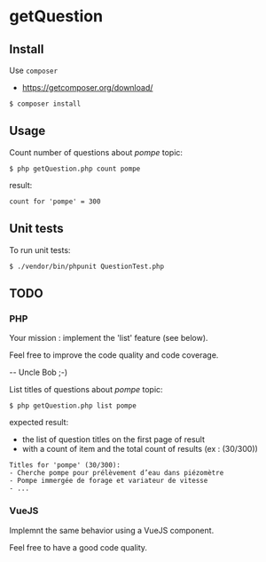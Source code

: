 

# getQuestion

## Install

Use `composer`

- https://getcomposer.org/download/

```
$ composer install
```


## Usage

Count number of questions about *pompe* topic:

```
$ php getQuestion.php count pompe
```

result:

```
count for 'pompe' = 300
```

## Unit tests

To run unit tests:

```
$ ./vendor/bin/phpunit QuestionTest.php
```

## TODO

### PHP

Your mission : implement the 'list' feature (see below).

Feel free to improve the code quality and code coverage.

-- Uncle Bob ;-)



List titles of questions about *pompe* topic:

```
$ php getQuestion.php list pompe
```

expected result: 

- the list of question titles on the first page of result 
- with a count of item and the total count of results (ex : (30/300))


```
Titles for 'pompe' (30/300):
- Cherche pompe pour prélèvement d’eau dans piézomètre
- Pompe immergée de forage et variateur de vitesse
- ...
```

### VueJS

Implemnt the same behavior using a VueJS component.  

Feel free to have a good code quality.
